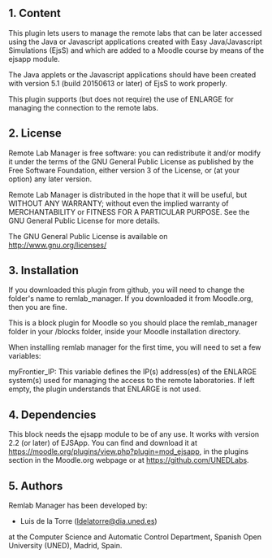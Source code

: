 ## 1. Content

This plugin lets users to manage the remote labs that can be later accessed using the Java or Javascript applications
created with Easy Java/Javascript Simulations (EjsS) and which are added to a Moodle course by means of the ejsapp module.

The Java applets or the Javascript applications should have been created with version 5.1 (build 20150613 or later) of
EjsS to work properly.

This plugin supports (but does not require) the use of ENLARGE for managing the connection to the remote labs.

## 2. License

Remote Lab Manager is free software: you can redistribute it and/or modify it under the terms of the GNU General
Public License as published by the Free Software Foundation, either version 3 of the License, or (at your option) any
later version.

Remote Lab Manager is distributed in the hope that it will be useful, but WITHOUT ANY WARRANTY; without even the
implied warranty of MERCHANTABILITY or FITNESS FOR A PARTICULAR PURPOSE.  See the GNU General Public License for more
details.

The GNU General Public License is available on <http://www.gnu.org/licenses/>

## 3. Installation

If you downloaded this plugin from github, you will need to change the folder's name to remlab_manager. If you
downloaded it from Moodle.org, then you are fine.

This is a block plugin for Moodle so you should place the remlab_manager folder in your /blocks folder, inside
your Moodle installation directory.

When installing remlab manager for the first time, you will need to set a few variables:

   myFrontier_IP:    This variable defines the IP(s) address(es) of the ENLARGE system(s) used for managing the access to
                     the remote laboratories. If left empty, the plugin understands that ENLARGE is not used.

## 4. Dependencies

This block needs the ejsapp module to be of any use. It works with version 2.2 (or later) of EJSApp. You can find and
download it at https://moodle.org/plugins/view.php?plugin=mod_ejsapp, in the plugins section in the Moodle.org webpage
or at https://github.com/UNEDLabs.

## 5. Authors

Remlab Manager has been developed by:
  - Luis de la Torre (ldelatorre@dia.uned.es)

at the Computer Science and Automatic Control Department, Spanish Open University (UNED), Madrid, Spain.
